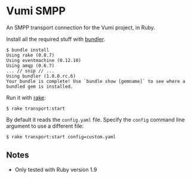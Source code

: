 Vumi SMPP
=========

An SMPP transport connection for the Vumi project, in Ruby.

Install all the required stuff with [bundler][bundler].

    $ bundle install
    Using rake (0.8.7) 
    Using eventmachine (0.12.10) 
    Using amqp (0.6.7) 
    ... // snip // ...
    Using bundler (1.0.0.rc.6) 
    Your bundle is complete! Use `bundle show [gemname]` to see where a bundled gem is installed.
    
Run it with [rake][rake]:

    $ rake transport:start
    
By default it reads the `config.yaml` file. Specify the `config` command line argument to use a different file:

    $ rake transport:start config=custom.yaml

Notes
-----

* Only tested with Ruby version 1.9

[bundler]: http://gembundler.com
[rake]: http://rake.rubyforge.org/